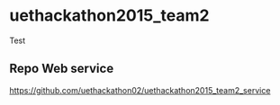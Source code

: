 # uethackathon2015_team2

Test



## Repo Web service
https://github.com/uethackathon02/uethackathon2015_team2_service